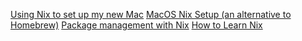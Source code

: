 [Using Nix to set up my new Mac](https://adrianhesketh.com/2020/07/03/mac-setup-with-nix-darwin/)
[MacOS Nix Setup (an alternative to Homebrew)](https://wickedchicken.github.io/post/macos-nix-setup/)
[Package management with Nix](https://matthisk.com/nix-for-reproducible-development-environments/)
[How to Learn Nix](https://ianthehenry.com/posts/how-to-learn-nix/introduction/)
